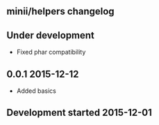 minii/helpers changelog
-----------------------

## Under development

- Fixed phar compatibility

## 0.0.1 2015-12-12

- Added basics

## Development started 2015-12-01

